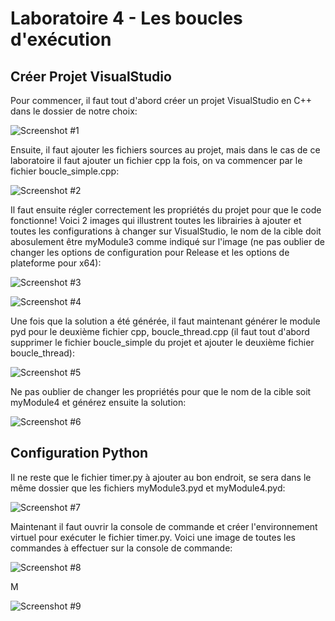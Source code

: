# Laboratoire 4 - Les boucles d'exécution

## Créer Projet VisualStudio

Pour commencer, il faut tout d'abord créer un projet VisualStudio en C++ dans le dossier de notre choix:

![Screenshot #1](https://github.com/lucazzzzz/lab4/blob/master/Images_Lab4/ProjetVS.JPG)

Ensuite, il faut ajouter les fichiers sources au projet, mais dans le cas de ce laboratoire il faut ajouter un fichier cpp 
 la fois, on va commencer par le fichier boucle_simple.cpp:

![Screenshot #2](https://github.com/lucazzzzz/lab4/blob/master/Images_Lab4/SourceCPP.JPG)

Il faut ensuite régler correctement les propriétés du projet pour que le code fonctionne! Voici 2 images qui illustrent toutes les librairies à ajouter et toutes les configurations à changer sur VisualStudio, le nom de la cible doit abosulement être myModule3 comme indiqué sur l'image (ne pas oublier de changer les options de configuration pour Release et les options de plateforme pour x64):

![Screenshot #3](https://github.com/lucazzzzz/lab4/blob/master/Images_Lab4/ProprietesModule3.JPG)

![Screenshot #4](https://github.com/lucazzzzz/lab4/blob/master/Images_Lab4/ProprietesPython.JPG)

Une fois que la solution a été générée, il faut maintenant générer le module pyd pour le deuxième fichier cpp, boucle_thread.cpp (il faut tout d'abord supprimer le fichier boucle_simple du projet et ajouter le deuxième fichier boucle_thread):

![Screenshot #5](https://github.com/lucazzzzz/lab4/blob/master/Images_Lab4/SourceThreadCPP.JPG)

Ne pas oublier de changer les propriétés pour que le nom de la cible soit myModule4 et générez ensuite la solution:

![Screenshot #6](https://github.com/lucazzzzz/lab4/blob/master/Images_Lab4/ProprietesModule4.JPG)

## Configuration Python

Il ne reste que le fichier timer.py à ajouter au bon endroit, se sera dans le même dossier que les fichiers myModule3.pyd et myModule4.pyd:

![Screenshot #7](https://github.com/lucazzzzz/lab4/blob/master/Images_Lab4/AjouterTimerPY.JPG)

Maintenant il faut ouvrir la console de commande et créer l'environnement virtuel pour exécuter le fichier timer.py. Voici une image de toutes les commandes à effectuer sur la console de commande:

![Screenshot #8](https://github.com/lucazzzzz/lab4/blob/master/Images_Lab4/VENV.JPG)

M

![Screenshot #9](https://github.com/lucazzzzz/Lab3/blob/master/Images/CommandesVENV.JPG)


